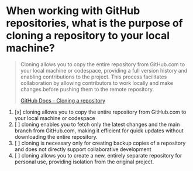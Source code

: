 # When working with GitHub repositories, what is the purpose of cloning a repository to your local machine?

> Cloning allows you to copy the entire repository from GitHub.com to your local machine or codespace, providing a full version history and enabling contributions to the project. This process facilitates collaboration by allowing contributors to work locally and make changes before pushing them to the remote repository.
> 
> [GitHub Docs - Cloning a repository](https://docs.github.com/en/repositories/creating-and-managing-repositories/cloning-a-repository)

1. [x] cloning allows you to copy the entire repository from GitHub.com to your local machine or codespace
1. [ ] cloning enables you to fetch only the latest changes and the main branch from GitHub.com, making it efficient for quick updates without downloading the entire repository.
1. [ ] cloning is necessary only for creating backup copies of a repository and does not directly support collaborative development
1. [ ] cloning allows you to create a new, entirely separate repository for personal use, providing isolation from the original project.